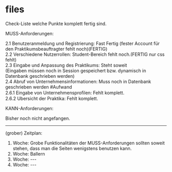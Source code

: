 # files
Check-Liste welche Punkte komplett fertig sind.

MUSS-Anforderungen:

2.1 Benutzeranmeldung und Registrierung: Fast Fertig (fester Account für den Praktikumsbeauftragter fehlt noch)(FERTIG) </br>
2.2 Verschiedene Nutzerrollen: Student-Bereich fehlt noch.(FERTIG nur css fehlt) </br>
2.3 Eingabe und Anpassung des Praktikums: Steht soweit  </br>
(Eingaben müssen noch in Session gespeichert bzw. dynamisch in Datenbank geschrieben werden) </br>
2.4 Abruf von Unternehmensinformationen: Muss noch in Datenbank geschrieben werden #Aufwand </br>
2.6.1 Eingabe von Unternehmensproﬁlen: Fehlt komplett. </br>
2.6.2 Ubersicht der Praktika: Fehlt komplett. </br>

KANN-Anforderungen:  </br>

Bisher noch nicht angefangen. </br>

---------------------------------------------------------------------------------------------------------------------------------------------

(grober) Zeitplan: </br>

1. Woche: Grobe Funktionalitäten der MUSS-Anforderungen sollten soweit stehen, dass man die Seiten wenigstens benutzen kann. </br>
2. Woche: Ballern </br>
3. Woche: --- </br>
4. Woche: --- </br>
